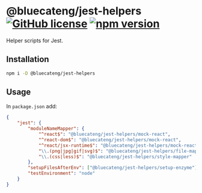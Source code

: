 # @bluecateng/jest-helpers [![GitHub license](https://img.shields.io/badge/license-ISC-blue.svg)](https://github.com/bluecatengineering/pelagos-packages/blob/master/LICENSE) [![npm version](https://img.shields.io/npm/v/@bluecateng/jest-helpers.svg?style=flat)](https://www.npmjs.com/package/@bluecateng/jest-helpers)

Helper scripts for Jest.

## Installation

```bash
npm i -D @bluecateng/jest-helpers
```

## Usage

In `package.json` add:

```json
{
	"jest": {
		"moduleNameMapper": {
			"^react$": "@bluecateng/jest-helpers/mock-react",
			"^react-dom$": "@bluecateng/jest-helpers/mock-react",
			"^react/jsx-runtime$": "@bluecateng/jest-helpers/mock-react",
			"\\.(png|jpg|gif|svg)$": "@bluecateng/jest-helpers/file-mapper",
			"\\.(css|less)$": "@bluecateng/jest-helpers/style-mapper"
		},
		"setupFilesAfterEnv": ["@bluecateng/jest-helpers/setup-enzyme"],
		"testEnvironment": "node"
	}
}
```
